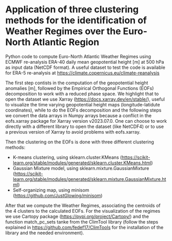 # Application of three clustering methods for the identification of Weather Regimes over the Euro-North Atlantic Region

Python code to compute Euro-North Atlantic Weather Regimes using ECMWF re-analysis ERA-40 daily mean geopotential height [m] at 500 hPa as input data (NetCDF format).
A useful dataset to test the code is available for ERA-5 re-analysis at https://climate.copernicus.eu/climate-reanalysis

The first step contists in the computation of the geopotential height anomalies [m], followed by the Empirical Orthogonal Functions (EOFs) decomposition to work with a reduced phase space.
We highlight that to open the dataset we use Xarray (https://docs.xarray.dev/en/stable/), useful to visualize the time varying geopotential height maps (longitude-latidute coordinates),
while to do the EOFs decomposition and the following steps we convert the data arrays in Numpy arrays because a conflict in the eofs.xarray package for Xarray version v2023.07.0.
One can choose to work directly with a different library to open the dataset (like NetCDF4) or to use a previous version of Xarray to avoid problems with eofs.xarray.

Then the clustering on the EOFs is done with three different clustering methods:
- K-means clustering, using sklearn.cluster.KMeans (https://scikit-learn.org/stable/modules/generated/sklearn.cluster.KMeans.html)
- Gaussian Mixture model, using sklearn.mixture.GaussianMixture (https://scikit-learn.org/stable/modules/generated/sklearn.mixture.GaussianMixture.html)
- Self-organizing map, using minisom (https://github.com/JustGlowing/minisom)

After that we compute the Weather Regimes, associating the centroids of the 4 clusters to the calculated EOFs.
For the visualization of the regimes we use Cartopy package (https://pypi.org/project/Cartopy/) and the function match_pc_sets tanke from the ClimTool library 
(follow the steps explained in https://github.com/fedef17/ClimTools for the installation of the library and the needed environment).



